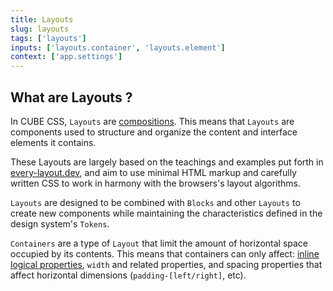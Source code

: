 ```yaml
---
title: Layouts
slug: layouts
tags: ['layouts']
inputs: ['layouts.container', 'layouts.element']
context: ['app.settings']
---
```


## What are Layouts ?

In CUBE CSS, `Layouts` are [compositions](https://cube.fyi/composition.html). This means that `Layouts` are components used to structure and organize the content and interface elements it contains.

These Layouts are largely based on the teachings and examples put forth in [every-layout.dev](https://every-layout.dev/), and aim to use minimal HTML markup and carefully written CSS to work in harmony with the browsers's layout algorithms.

`Layouts` are designed to be combined with `Blocks` and other `Layouts` to create new components while maintaining the characteristics defined in the design system's `Tokens`.

`Containers` are a type of `Layout` that limit the amount of horizontal space occupied by its contents. This means that containers can only affect: [inline logical properties](https://developer.mozilla.org/en-US/docs/Web/CSS/CSS_Logical_Properties), `width` and related properties, and spacing properties that affect horizontal dimensions (`padding-[left/right]`, etc).
